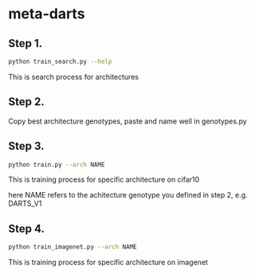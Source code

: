 # meta-darts


## Step 1.

```bash
python train_search.py --help
```
This is search process for architectures

## Step 2.

Copy best architecture genotypes, paste and name well in genotypes.py


## Step 3.

```bash
python train.py --arch NAME
```
This is training process for specific architecture on cifar10

here NAME refers to the achitecture genotype you defined in step 2, e.g. DARTS_V1


## Step 4.

```bash
python train_imagenet.py --arch NAME
```

This is training process for specific architecture on imagenet
